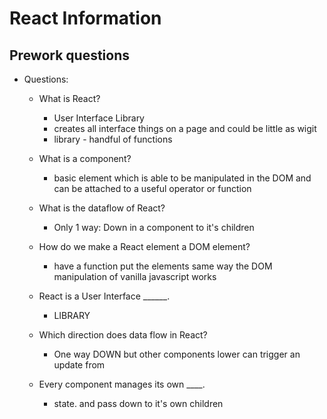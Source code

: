 # React Information

## Prework questions

* Questions:
  * What is React?
    * User Interface Library
    * creates all interface things on a page and could be little as wigit
    * library - handful of functions

  * What is a component?
    * basic element which is able to be manipulated in the DOM and can be attached to a useful operator or function

  * What is the dataflow of React?
    * Only 1 way: Down in a component to it's children

  * How do we make a React element a DOM element?
    * have a function put the elements same way the DOM manipulation of vanilla javascript works

  * React is a User Interface ______.
    * LIBRARY

  * Which direction does data flow in React?
    * One way DOWN but other components lower can trigger an update from

  * Every component manages its own ____.
    * state. and pass down to it's own children
